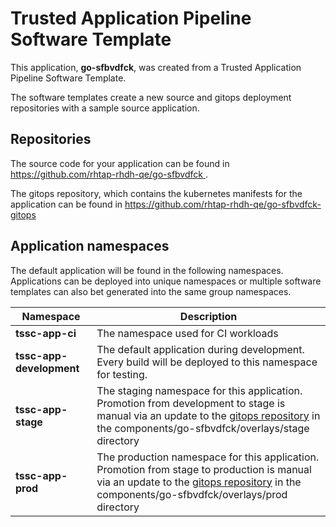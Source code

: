# Trusted Application Pipeline Software Template

This application, **go-sfbvdfck**, was created from a Trusted Application Pipeline Software Template.

The software templates create a new source and gitops deployment repositories with a sample source application. 

## Repositories

The source code for your application can be found in [https://github.com/rhtap-rhdh-qe/go-sfbvdfck ](https://github.com/rhtap-rhdh-qe/go-sfbvdfck ).
 
The gitops repository, which contains the kubernetes manifests for the application can be found in 
[https://github.com/rhtap-rhdh-qe/go-sfbvdfck-gitops ](https://github.com/rhtap-rhdh-qe/go-sfbvdfck-gitops ) 

## Application namespaces 

The default application will be found in the following namespaces. Applications can be deployed into unique namespaces or multiple software templates can also bet generated into the same group namespaces.  

|  Namespace   |  Description   |  
| -------- | -------- |
| **tssc-app-ci** | The namespace used for CI workloads |
| **tssc-app-development** | The default application during development. Every build will be deployed to this namespace for testing. |
| **tssc-app-stage** | The staging namespace for this application. Promotion from development to stage is manual via an update to the [gitops repository](https://github.com/rhtap-rhdh-qe/go-sfbvdfck-gitops ) in the components/go-sfbvdfck/overlays/stage directory |
| **tssc-app-prod** | The production namespace for this application. Promotion from stage to production is manual via an update to the [gitops repository](https://github.com/rhtap-rhdh-qe/go-sfbvdfck-gitops ) in the components/go-sfbvdfck/overlays/prod directory |